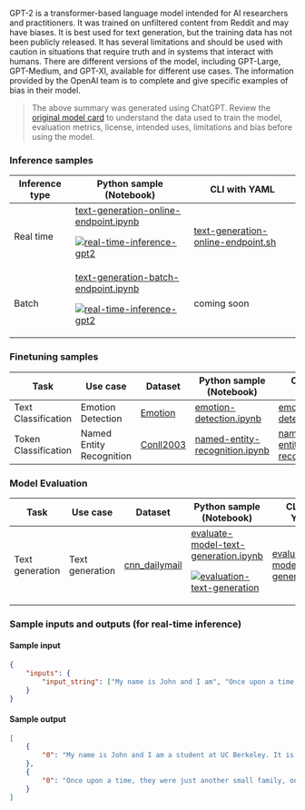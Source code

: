 GPT-2 is a transformer-based language model intended for AI researchers and practitioners. It was trained on unfiltered content from Reddit and may have biases. It is best used for text generation, but the training data has not been publicly released. It has several limitations and should be used with caution in situations that require truth and in systems that interact with humans. There are different versions of the model, including GPT-Large, GPT-Medium, and GPT-Xl, available for different use cases. The information provided by the OpenAI team is to complete and give specific examples of bias in their model.


> The above summary was generated using ChatGPT. Review the <a href="https://huggingface.co/gpt2" target="_blank">original model card</a> to understand the data used to train the model, evaluation metrics, license, intended uses, limitations and bias before using the model.

### Inference samples

Inference type|Python sample (Notebook)|CLI with YAML
|--|--|--|
Real time|<a href="https://aka.ms/azureml-infer-online-sdk-text-generation" target="_blank">text-generation-online-endpoint.ipynb</a><p><a href="https://github.com/Azure/azureml-oss-models/actions/workflows/real-time-inference-gpt2_nb.yaml"><img alt="real-time-inference-gpt2" src="https://github.com/Azure/azureml-oss-models/actions/workflows/real-time-inference-gpt2_nb.yaml/badge.svg"/></a></p>|<a href="https://aka.ms/azureml-infer-online-cli-text-generation" target="_blank">text-generation-online-endpoint.sh</a>
Batch |<a href="https://aka.ms/azureml-infer-batch-sdk-text-generation" target="_blank">text-generation-batch-endpoint.ipynb</a><p><a href="https://github.com/Azure/azureml-oss-models/actions/workflows/real-time-inference-gpt2_nb.yaml"><img alt="real-time-inference-gpt2" src="https://github.com/Azure/azureml-oss-models/actions/workflows/real-time-inference-gpt2_nb.yaml/badge.svg"/></a></p>| coming soon


### Finetuning samples

Task|Use case|Dataset|Python sample (Notebook)|CLI with YAML
|--|--|--|--|--|
Text Classification|Emotion Detection|<a href="https://huggingface.co/datasets/dair-ai/emotion" target="_blank">Emotion</a>|<a href="https://aka.ms/azureml-ft-sdk-emotion-detection" target="_blank">emotion-detection.ipynb</a>|<a href="https://aka.ms/azureml-ft-cli-emotion-detection" target="_blank">emotion-detection.sh</a>
Token Classification|Named Entity Recognition|<a href="https://huggingface.co/datasets/conll2003" target="_blank">Conll2003</a>|<a href="https://aka.ms/azureml-ft-sdk-token-classification" target="_blank">named-entity-recognition.ipynb</a>|<a href="https://aka.ms/azureml-ft-cli-token-classification" target="_blank">named-entity-recognition.sh</a>


### Model Evaluation

Task| Use case| Dataset| Python sample (Notebook)| CLI with YAML
|--|--|--|--|--|
Text generation | Text generation | <a href="https://huggingface.co/datasets/cnn_dailymail" target="_blank"> cnn_dailymail </a> | <a href="https://aka.ms/azureml-eval-sdk-text-generation/" target="_blank">evaluate-model-text-generation.ipynb</a> <p><a href="https://github.com/Azure/azureml-oss-models/actions/workflows/evaluation-text-generation_nb.yaml"><img alt="evaluation-text-generation" src="https://github.com/Azure/azureml-oss-models/actions/workflows/evaluation-text-generation_nb.yaml/badge.svg"/></a></p> | <a href="https://aka.ms/azureml-eval-cli-text-generation/" target="_blank">evaluate-model-text-generation.yml</a>


### Sample inputs and outputs (for real-time inference)

#### Sample input
```json
{
    "inputs": {
        "input_string": ["My name is John and I am", "Once upon a time,"]
    }
}
```

#### Sample output
```json
[
    {
        "0": "My name is John and I am a student at UC Berkeley. It is my main interest to do research in the humanities. I am going to share"
    },
    {
        "0": "Once upon a time, they were just another small family, only three. She says one day that her father was getting a new license"
    }
]
```

